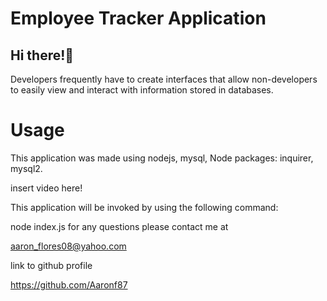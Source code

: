  # Employee Tracker Application

## Hi there!👋

Developers frequently have to create interfaces that allow non-developers to easily view and interact with information stored in databases. 

# Usage
This application was made using nodejs, mysql, Node packages: inquirer, mysql2.

insert video here!


This application will be invoked by using the following command:

node index.js
for any questions please contact me at

aaron_flores08@yahoo.com

link to github profile

https://github.com/Aaronf87